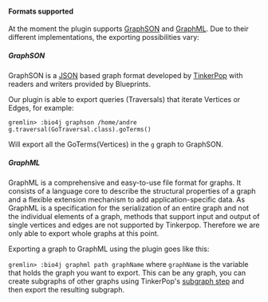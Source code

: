 #### Formats supported
At the moment the plugin supports [GraphSON](https://github.com/thinkaurelius/faunus/wiki/GraphSON-Format) and [GraphML](http://graphml.graphdrawing.org/). Due to their different implementations, the exporting possibilities vary:

##### GraphSON
GraphSON is a [JSON](http://json.org/) based graph format developed by [TinkerPop](http://www.tinkerpop.com/) with readers and writers provided by Blueprints.

Our plugin is able to export queries (Traversals) that iterate Vertices or Edges, for example: 

``gremlin> :bio4j graphson /home/andre g.traversal(GoTraversal.class).goTerms()``

Will export all the GoTerms(Vertices) in the ``g`` graph to GraphSON.

##### GraphML
 GraphML is a comprehensive and easy-to-use file format for graphs. It consists of a language core to describe the structural properties of a graph and a flexible extension mechanism to add application-specific data.
 As GraphML is a specification for the serialization of an entire graph and not the individual elements of a graph, methods that support input and output of single vertices and edges are not supported by Tinkerpop. Therefore we are only able to export whole graphs at this point.

 Exporting a graph to GraphML using the plugin goes like this:
 
``gremlin> :bio4j graphml path graphName`` where ``graphName`` is the variable that holds the graph you want to export. This can be any graph, you can create subgraphs of other graphs using TinkerPop's [subgraph step](http://www.tinkerpop.com/docs/current/#subgraph-step) and then export the resulting subgraph. 
